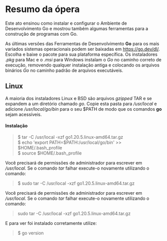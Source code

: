 # Resumo da ópera
Este ato ensinou como instalar e configurar o Ambiente de Desenvolvimento Go e mostrou também algumas ferramentas para a construção de programas com Go.

As últimas versões das Ferramentas de Desenvolvimento **Go** para os mais variados sistemas operacionais podem ser baixadas em https://go.dev/dl/. Escolha e baixe o pacote para sua plataforma específica. Os instaladores *.pkg* para Mac e o *.msi* para Windows instalam o *Go* no caminho correto de execução, removendo qualquer instalação antiga e colocando os arquivos binários *Go* no caminho padrão de arquivos executáveis.
## Linux
A maioria dos instaladores Linux e BSD são arquivos *gzipped* TAR e se expandem a um diretório chamado *go*. Copie esta pasta para */usr/local* e adicione */usr/local/go/bin* para o seu $PATH de modo que os comandos **go** sejam acessíveis.

#### Instalação
> $ tar -C /usr/local -xzf go1.20.5.linux-amd64.tar.gz\
> $ echo 'export PATH=$PATH:/usr/local/go/bin' >> $HOME/.bash_profile\
> $ source $HOME/.bash_profile

Você precisará de permissões de administrador para escrever em */usr/local*. Se o comando *tar* falhar execute-o novamente utilizando o comando:
> $ sudo tar -C /usr/local -xzf go1.20.5.linux-amd64.tar.gz

Você precisará de permissões de administrador para escrever em */usr/local*. Se o comando *tar* falhar execute-o novamente utilizando o comando: 
> sudo tar -C /usr/local -xzf go1.20.5.linux-amd64.tar.gz

E para ver foi instalado corretamente utilize:
> $ go version

